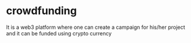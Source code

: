 # crowdfunding
It is a web3 platform where one can create a campaign for his/her project and it can be funded using crypto currency
